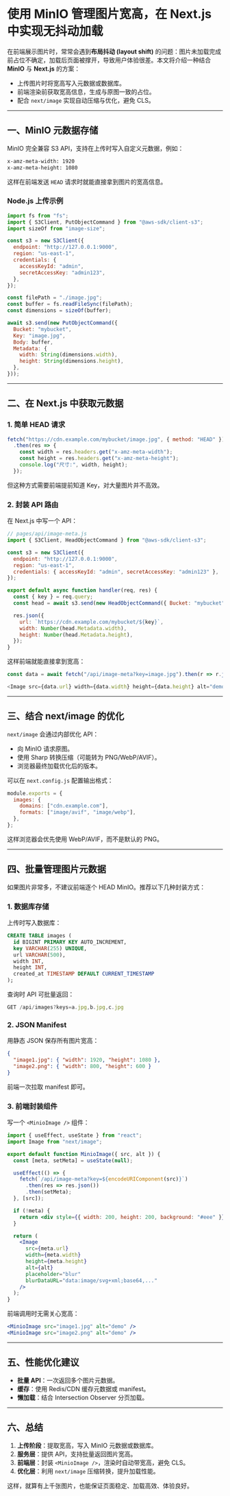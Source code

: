 # 使用 MinIO 管理图片宽高，在 Next.js 中实现无抖动加载

在前端展示图片时，常常会遇到**布局抖动 (layout shift)** 的问题：图片未加载完成前占位不确定，加载后页面被撑开，导致用户体验很差。本文将介绍一种结合 **MinIO** 与 **Next.js** 的方案：

* 上传图片时将宽高写入元数据或数据库。
* 前端渲染前获取宽高信息，生成与原图一致的占位。
* 配合 `next/image` 实现自动压缩与优化，避免 CLS。

---

## 一、MinIO 元数据存储

MinIO 完全兼容 S3 API，支持在上传时写入自定义元数据，例如：

```bash
x-amz-meta-width: 1920
x-amz-meta-height: 1080
```

这样在前端发送 `HEAD` 请求时就能直接拿到图片的宽高信息。

### Node.js 上传示例

```js
import fs from "fs";
import { S3Client, PutObjectCommand } from "@aws-sdk/client-s3";
import sizeOf from "image-size";

const s3 = new S3Client({
  endpoint: "http://127.0.0.1:9000",
  region: "us-east-1",
  credentials: {
    accessKeyId: "admin",
    secretAccessKey: "admin123",
  },
});

const filePath = "./image.jpg";
const buffer = fs.readFileSync(filePath);
const dimensions = sizeOf(buffer);

await s3.send(new PutObjectCommand({
  Bucket: "mybucket",
  Key: "image.jpg",
  Body: buffer,
  Metadata: {
    width: String(dimensions.width),
    height: String(dimensions.height),
  },
}));
```

---

## 二、在 Next.js 中获取元数据

### 1. 简单 HEAD 请求

```js
fetch("https://cdn.example.com/mybucket/image.jpg", { method: "HEAD" })
  .then(res => {
    const width = res.headers.get("x-amz-meta-width");
    const height = res.headers.get("x-amz-meta-height");
    console.log("尺寸:", width, height);
  });
```

但这种方式需要前端提前知道 Key，对大量图片并不高效。

### 2. 封装 API 路由

在 Next.js 中写一个 API：

```js
// pages/api/image-meta.js
import { S3Client, HeadObjectCommand } from "@aws-sdk/client-s3";

const s3 = new S3Client({
  endpoint: "http://127.0.0.1:9000",
  region: "us-east-1",
  credentials: { accessKeyId: "admin", secretAccessKey: "admin123" },
});

export default async function handler(req, res) {
  const { key } = req.query;
  const head = await s3.send(new HeadObjectCommand({ Bucket: "mybucket", Key: key }));

  res.json({
    url: `https://cdn.example.com/mybucket/${key}`,
    width: Number(head.Metadata.width),
    height: Number(head.Metadata.height),
  });
}
```

这样前端就能直接拿到宽高：

```js
const data = await fetch("/api/image-meta?key=image.jpg").then(r => r.json());

<Image src={data.url} width={data.width} height={data.height} alt="demo" />
```

---

## 三、结合 next/image 的优化

`next/image` 会通过内部优化 API：

* 向 MinIO 请求原图。
* 使用 Sharp 转换压缩（可能转为 PNG/WebP/AVIF）。
* 浏览器最终加载优化后的版本。

可以在 `next.config.js` 配置输出格式：

```js
module.exports = {
  images: {
    domains: ["cdn.example.com"],
    formats: ["image/avif", "image/webp"],
  },
};
```

这样浏览器会优先使用 WebP/AVIF，而不是默认的 PNG。

---

## 四、批量管理图片元数据

如果图片非常多，不建议前端逐个 HEAD MinIO。推荐以下几种封装方式：

### 1. 数据库存储

上传时写入数据库：

```sql
CREATE TABLE images (
  id BIGINT PRIMARY KEY AUTO_INCREMENT,
  key VARCHAR(255) UNIQUE,
  url VARCHAR(500),
  width INT,
  height INT,
  created_at TIMESTAMP DEFAULT CURRENT_TIMESTAMP
);
```

查询时 API 可批量返回：

```js
GET /api/images?keys=a.jpg,b.jpg,c.jpg
```

### 2. JSON Manifest

用静态 JSON 保存所有图片宽高：

```json
{
  "image1.jpg": { "width": 1920, "height": 1080 },
  "image2.png": { "width": 800, "height": 600 }
}
```

前端一次拉取 manifest 即可。

### 3. 前端封装组件

写一个 `<MinioImage />` 组件：

```jsx
import { useEffect, useState } from "react";
import Image from "next/image";

export default function MinioImage({ src, alt }) {
  const [meta, setMeta] = useState(null);

  useEffect(() => {
    fetch(`/api/image-meta?key=${encodeURIComponent(src)}`)
      .then(res => res.json())
      .then(setMeta);
  }, [src]);

  if (!meta) {
    return <div style={{ width: 200, height: 200, background: "#eee" }} />;
  }

  return (
    <Image
      src={meta.url}
      width={meta.width}
      height={meta.height}
      alt={alt}
      placeholder="blur"
      blurDataURL="data:image/svg+xml;base64,..."
    />
  );
}
```

前端调用时无需关心宽高：

```jsx
<MinioImage src="image1.jpg" alt="demo" />
<MinioImage src="image2.png" alt="demo" />
```

---

## 五、性能优化建议

* **批量 API**：一次返回多个图片元数据。
* **缓存**：使用 Redis/CDN 缓存元数据或 manifest。
* **懒加载**：结合 Intersection Observer 分页加载。

---

## 六、总结

1. **上传阶段**：提取宽高，写入 MinIO 元数据或数据库。
2. **服务层**：提供 API，支持批量返回图片宽高。
3. **前端层**：封装 `<MinioImage />`，渲染时自动带宽高，避免 CLS。
4. **优化层**：利用 `next/image` 压缩转换，提升加载性能。

这样，就算有上千张图片，也能保证页面稳定、加载高效、体验良好。
